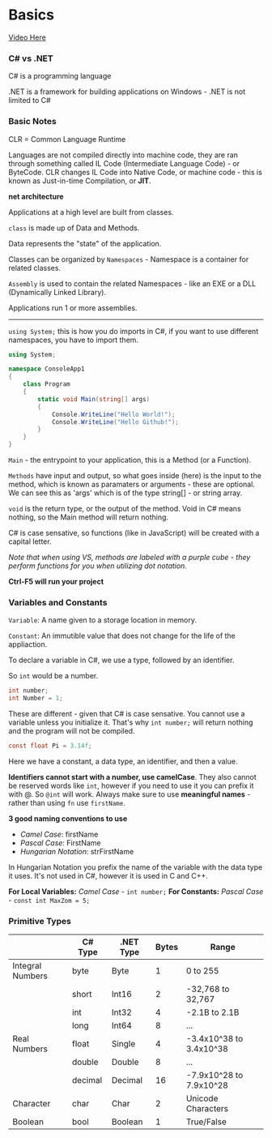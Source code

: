 # Basics

[Video Here](https://www.youtube.com/watch?v=gfkTfcpWqAY)

### C# vs .NET

C# is a programming language

.NET is a framework for building applications on Windows - .NET is not limited to C#

### Basic Notes

CLR = Common Language Runtime

Languages are not compiled directly into machine code, they are ran through something called IL Code (Intermediate Language Code) - or ByteCode. CLR changes IL Code into Native Code, or machine code - this is known as Just-in-time Compilation, or **JIT**.

**net architecture**

Applications at a high level are built from classes.

`class` is made up of Data and Methods.

Data represents the "state" of the application.

Classes can be organized by `Namespaces` - Namespace is a container for related classes.

`Assembly` is used to contain the related Namespaces - like an EXE or a DLL (Dynamically Linked Library).

Applications run 1 or more assemblies.

---

`using System;` this is how you do imports in C#, if you want to use different namespaces, you have to import them.

```C#
using System;

namespace ConsoleApp1
{
    class Program
    {
        static void Main(string[] args)
        {
            Console.WriteLine("Hello World!");
            Console.WriteLine("Hello Github!");
        }
    }
}
```

`Main` - the entrypoint to your application, this is a Method (or a Function).

`Methods` have input and output, so what goes inside (here) is the input to the method, which is known as paramaters or arguments - these are optional. We can see this as 'args' which is of the type string[] - or string array.

`void` is the return type, or the output of the method. Void in C# means nothing, so the Main method will return nothing.

C# is case sensative, so functions (like in JavaScript) will be created with a capital letter.

_Note that when using VS, methods are labeled with a purple cube - they perform functions for you when utilizing dot notation._

**Ctrl-F5 will run your project**

### Variables and Constants

`Variable`: A name given to a storage location in memory.

`Constant`: An immutible value that does not change for the life of the appliaction.

To declare a variable in C#, we use a type, followed by an identifier.

So `int` would be a number.

```C#
int number;
int Number = 1;
```

These are different - given that C# is case sensative. You cannot use a variable unless you initialize it. That's why `int number;` will return nothing and the program will not be compiled.

```C#
const float Pi = 3.14f;
```

Here we have a constant, a data type, an identifier, and then a value.

**Identifiers cannot start with a number, use camelCase**. They also cannot be reserved words like `int`, however if you need to use it you can prefix it with @. So `@int` will work. Always make sure to use **meaningful names** - rather than using `fn` use `firstName`.

**3 good naming conventions to use**

- _Camel Case_: firstName
- _Pascal Case_: FirstName
- _Hungarian Notation_: strFirstName

In Hungarian Notation you prefix the name of the variable with the data type it uses. It's not used in C#, however it is used in C and C++.

**For Local Variables:** _Camel Case_ - `int number;`
**For Constants:** _Pascal Case_ - `const int MaxZom = 5;`

### Primitive Types

|                  | C# Type | .NET Type | Bytes | Range                   |
| ---------------- | ------- | --------- | ----- | ----------------------- |
| Integral Numbers | byte    | Byte      | 1     | 0 to 255                |
|                  | short   | Int16     | 2     | -32,768 to 32,767       |
|                  | int     | Int32     | 4     | -2.1B to 2.1B           |
|                  | long    | Int64     | 8     | ...                     |
| Real Numbers     | float   | Single    | 4     | -3.4x10^38 to 3.4x10^38 |
|                  | double  | Double    | 8     | ...                     |
|                  | decimal | Decimal   | 16    | -7.9x10^28 to 7.9x10^28 |
| Character        | char    | Char      | 2     | Unicode Characters      |
| Boolean          | bool    | Boolean   | 1     | True/False              |
